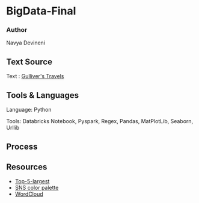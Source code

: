 # BigData-Final

### Author
Navya Devineni

## Text Source
Text : [Gulliver's Travels](https://www.gutenberg.org/files/829/829-0.txt)

## Tools & Languages
Language: Python

Tools: Databricks Notebook, Pyspark, Regex, Pandas, MatPlotLib, Seaborn, Urllib

## Process








## Resources

-  [Top-5-largest](https://stackoverflow.com/questions/41306684/get-top-5-largest-from-list-of-tuples-python/41306701)
-  [SNS color palette](https://medium.com/@morganjonesartist/color-guide-to-seaborn-palettes-da849406d44f)
-  [WordCloud](https://www.python-graph-gallery.com/261-custom-python-wordcloud)
